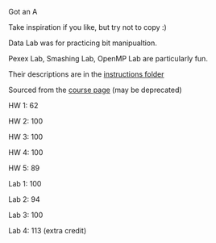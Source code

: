 Got an A

Take inspiration if you like, but try not to copy :)

Data Lab was for practicing bit manipualtion.

Pexex Lab, Smashing Lab, OpenMP Lab are particularly fun.

Their descriptions are in the [instructions folder](https://github.com/kingxkok/CS33/tree/master/instructions)

Sourced from the [course page](http://web.cs.ucla.edu/classes/spring17/cs33/syllabus.html) (may be deprecated)

HW 1:  62

HW 2: 100

HW 3: 100

HW 4: 100

HW 5:  89


Lab 1: 100

Lab 2:  94

Lab 3: 100

Lab 4: 113 (extra credit)
